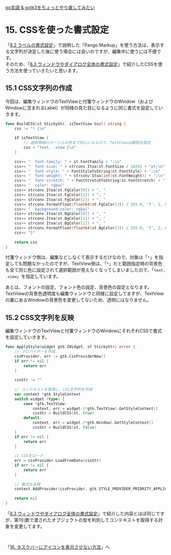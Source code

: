 [go言語 & gotk3をちょっとやり直してみたい](../../README.md#go%E8%A8%80%E8%AA%9Egotk3%E3%82%92%E3%81%A1%E3%82%87%E3%81%A3%E3%81%A8%E3%82%84%E3%82%8A%E7%9B%B4%E3%81%97%E3%81%A6%E3%81%BF%E3%81%9F%E3%81%84)  

# 15. CSSを使った書式設定

「[8.2 ラベルの書式設定](../08#82-%E3%83%A9%E3%83%99%E3%83%AB%E3%81%AE%E6%9B%B8%E5%BC%8F%E8%A8%AD%E5%AE%9A)」で説明した「Pango Markup」を使う方法は、表示する文字列が決定した後に使う場合には良いのですが、編集中に使うには不便です。  
そのため、「[8.3 ウィンドウやダイアログ全体の書式設定](../08#83-%E3%82%A6%E3%82%A3%E3%83%B3%E3%83%89%E3%82%A6%E3%82%84%E3%83%80%E3%82%A4%E3%82%A2%E3%83%AD%E3%82%B0%E5%85%A8%E4%BD%93%E3%81%AE%E6%9B%B8%E5%BC%8F%E8%A8%AD%E5%AE%9A)」で紹介したCSSを使う方法を使っていきたいと思います。  

## 15.1 CSS文字列の作成  

今回は、編集ウィンドウのTextViewと付箋ウィンドウのWindow（およびWindowに含まれるLabel）が同様の見た目になるように同じ書式を設定していきます。  

```go
func BuildCSS(st StickyStr, isTextView bool) string {
	css := "* {\n"
	
	if isTextView {
		// 選択領域のカーソルの色まで同じになるので、TextViewは範囲を限定
		css = "text, .view {\n"
	}
	
	css+= "  font-family: " + st.FontFamily + ";\n"
	css+= "  font-size: " + strconv.Itoa(st.FontSize / 1024) + "pt;\n"
	css+= "  font-style: " + FontStyleToString(st.FontStyle) + ";\n"
	css+= "  font-weight: " + strconv.Itoa(int(st.FontWeight)) + ";\n"
	css+= "  font-stretch: " + FontStretchToString(st.FontStretch) + ";\n"
	css+= "  color: rgba("
	css+= strconv.Itoa(st.FgColor[0]) + ", "
	css+= strconv.Itoa(st.FgColor[1]) + ", "
	css+= strconv.Itoa(st.FgColor[2]) + ", "
	css+= strconv.FormatFloat(float64(st.FgColor[3]) / 255.0, 'f', 2, 64) + ");\n"
	css+= "  background-color: rgba("
	css+= strconv.Itoa(st.BgColor[0]) + ", "
	css+= strconv.Itoa(st.BgColor[1]) + ", "
	css+= strconv.Itoa(st.BgColor[2]) + ", "
	css+= strconv.FormatFloat(float64(st.BgColor[3]) / 255.0, 'f', 2, 64) + ");\n"
	css+= "}"
	
	return css
}
```

付箋ウィンドウ側は、編集などしなくて表示するだけなので、対象は「`*`」を指定しても問題なかったのですが、TextView側は、「`*`」だと範囲指定時の背景色も全て同じ色に設定されて選択範囲が見えなくなってしまいましたので、「`text, .view`」を指定しています。  

あとは、フォントの設定、フォント色の設定、背景色の設定となります。TextViewの背景色透明度も編集ウィンドウと同様に設定してますが、TextViewの裏にあるWindowの背景色を変更してないため、透明にはなりません。

## 15.2 CSS文字列を反映  

編集ウィンドウのTextViewと付箋ウィンドウのWindowにそれぞれCSSで書式を設定していきます。

```go
func ApplyStyle(widget gtk.IWidget, st StickyStr) error {
	// プロバイダーを作成
	cssProvider, err := gtk.CssProviderNew()
	if err != nil {
		return err
	}
	
	cssStr := ""
	
	// コンテキストを取得し、CSS文字列を作成
	var context *gtk.StyleContext
	switch widget.(type) {
		case *gtk.TextView:
			context, err = widget.(*gtk.TextView).GetStyleContext()
			cssStr = BuildCSS(st, true)
		default:
			context, err = widget.(*gtk.Window).GetStyleContext()
			cssStr = BuildCSS(st, false)
	}
	if err != nil {
		return err
	}
	
	// CSSをロード
	err = cssProvider.LoadFromData(cssStr)
	if err != nil {
		return err
	}
	
	// 書式を反映
	context.AddProvider(cssProvider, gtk.STYLE_PROVIDER_PRIORITY_APPLICATION)
	
	return nil
}
```

「[8.3 ウィンドウやダイアログ全体の書式設定](../08#83-%E3%82%A6%E3%82%A3%E3%83%B3%E3%83%89%E3%82%A6%E3%82%84%E3%83%80%E3%82%A4%E3%82%A2%E3%83%AD%E3%82%B0%E5%85%A8%E4%BD%93%E3%81%AE%E6%9B%B8%E5%BC%8F%E8%A8%AD%E5%AE%9A)」で紹介した内容とほぼ同じですが、第1引数で渡されたオブジェクトの型を判別してコンテキストを取得する対象を変更してます。  

</br>

「[16. タスクバーにアイコンを表示させない方法](../16/README.md)」へ
